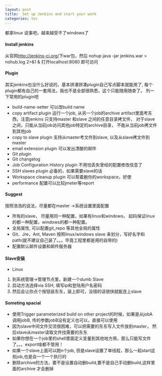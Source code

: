 ```yaml
---
layout: post
title:  Set up Jenkins and start your work
categories: tec
---
```


都拿linux 说事吧，越来越受不了windows了

#### Install jenkins
从官网<http://jenkins-ci.org/>下war包，然后
nohup java -jar jenkins.war > nohub.log 2>&1 &
打开localhost:8080 即可访问

#### Plugin
其实jenkins也没什么好说的，基本拼凑拼凑plugin自己写点脚本就能用了, 每个plugin都有自己的一套用法，我也不是全部很熟悉，这个只能随用随查了。
列一下常用的plugin吧
* build-name-setter 可以改build name
* copy artifact plugin 运行一个job, 从另一个job的archive artifact里面考东西，注意jenkins 只支持master 和slave 之间的任意目录拷文件， 对于slave之间，只能从当前job访问其他job特定的archive目录， 不能从当前job拷文件到其他job
* copy to slave plugin 支持从master考文件到slave, 以及从slave拷文件到master
* email extension plugin 可以发出漂酿的邮件
* Git plugin
* Git changelog
* Job Configuration History plugin 不用怕丢失曾经的配置修改信息了
* SSH slaves plugin 必备的，如果需要slave的话
* Workspace cleanup plugin 可以帮着删你的workspace，好使
* performance 配置可以比较jmeter等report

#### Suggest
按照浩浩的说法，尽量都在master ->系统设置里面配置
* 所有的slave， 尽量用同一种配置，如果有linux和windows， 起码保证linux的都一种配置，windows的都一种配置。
* 全局属性, 可以配置git_repo 等其他全局的属性
* Git、Jre，Ant, Maven 按照linux/windows slave 来划分，写好名字和path(就不建议自己装了。。。毕竟工程里都是用的自带的)
* 配置默认邮件设置和邮件服务器

#### Slave安装
* Linux
1. 到系统管理->管理节点里，新建一个dumb Slave
2. 启动方法选择via SSH, 填写ip和登陆用户名密码
3. 然后会让你点个按钮装东东，装上即可，没错的话很快就能连上slave


#### Someting spacial
* 使用Trigger parameterized build on other project的时候，如果是从jobA 调用jobB, 传的参数jobB没有定义也可以，直接可以使用
* 因为slave中间文件交流很困难，可以把需要的东东写入文件放到master， 然后slave从master读取文件找需要的东东
* 如果你想在一个job里的shell里面定义变量到其他地方用，那么只能写文件了。。。export啥都不管用！
* 如果一个slave上面可以跑n个job, 但是slave设置了单线程，那么一起start这些job,也是会一个一个执行的
* 删除archive的方法，要不是设置自动删build,要不是自己手动删build,这样里面的archive 才会删掉

